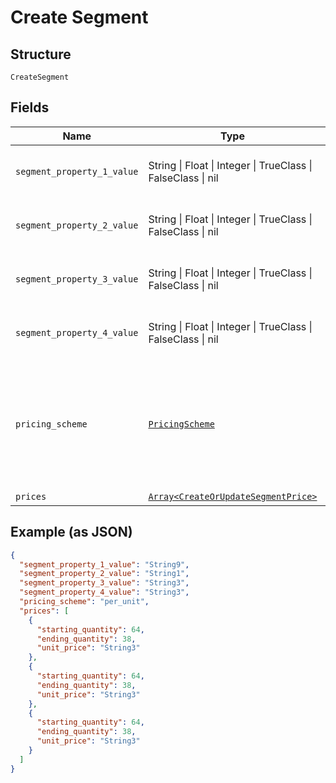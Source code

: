 
# Create Segment

## Structure

`CreateSegment`

## Fields

| Name | Type | Tags | Description |
|  --- | --- | --- | --- |
| `segment_property_1_value` | String \| Float \| Integer \| TrueClass \| FalseClass \| nil | Optional | This is a container for one-of cases. |
| `segment_property_2_value` | String \| Float \| Integer \| TrueClass \| FalseClass \| nil | Optional | This is a container for one-of cases. |
| `segment_property_3_value` | String \| Float \| Integer \| TrueClass \| FalseClass \| nil | Optional | This is a container for one-of cases. |
| `segment_property_4_value` | String \| Float \| Integer \| TrueClass \| FalseClass \| nil | Optional | This is a container for one-of cases. |
| `pricing_scheme` | [`PricingScheme`](../../doc/models/pricing-scheme.md) | Required | The identifier for the pricing scheme. See [Product Components](https://help.chargify.com/products/product-components.html) for an overview of pricing schemes. |
| `prices` | [`Array<CreateOrUpdateSegmentPrice>`](../../doc/models/create-or-update-segment-price.md) | Optional | - |

## Example (as JSON)

```json
{
  "segment_property_1_value": "String9",
  "segment_property_2_value": "String1",
  "segment_property_3_value": "String3",
  "segment_property_4_value": "String3",
  "pricing_scheme": "per_unit",
  "prices": [
    {
      "starting_quantity": 64,
      "ending_quantity": 38,
      "unit_price": "String3"
    },
    {
      "starting_quantity": 64,
      "ending_quantity": 38,
      "unit_price": "String3"
    },
    {
      "starting_quantity": 64,
      "ending_quantity": 38,
      "unit_price": "String3"
    }
  ]
}
```

